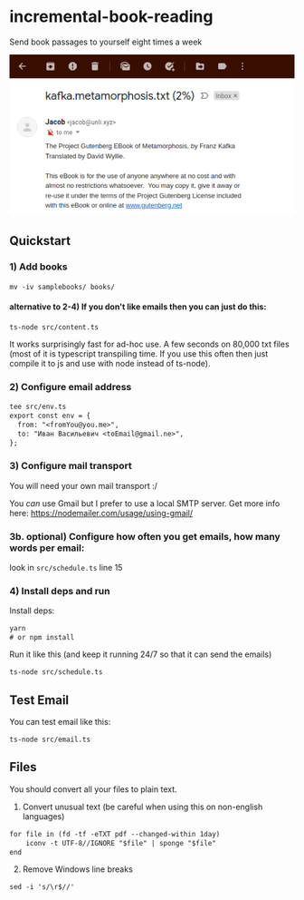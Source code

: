 # incremental-book-reading
Send book passages to yourself eight times a week

![](misc/teaser2.png)

## Quickstart

### 1) Add books

```
mv -iv samplebooks/ books/
```

#### alternative to 2-4) If you don't like emails then you can just do this:

```
ts-node src/content.ts
```

It works surprisingly fast for ad-hoc use. A few seconds on 80,000 txt files (most of it is typescript transpiling time. If you use this often then just compile it to js and use with node instead of ts-node).

### 2) Configure email address

```
tee src/env.ts
export const env = {
  from: "<fromYou@you.me>",
  to: "Иван Васильевич <toEmail@gmail.ne>",
};
```

### 3) Configure mail transport

You will need your own mail transport :/

You _can_ use Gmail but I prefer to use a local SMTP server. Get more info here: https://nodemailer.com/usage/using-gmail/


### 3b. optional) Configure how often you get emails, how many words per email:

look in `src/schedule.ts` line 15

### 4) Install deps and run

Install deps:

```
yarn
# or npm install
```

Run it like this (and keep it running 24/7 so that it can send the emails)

```
ts-node src/schedule.ts
```

## Test Email

You can test email like this:

```
ts-node src/email.ts
```


## Files

You should convert all your files to plain text.

1) Convert unusual text (be careful when using this on non-english languages)

```
for file in (fd -tf -eTXT pdf --changed-within 1day)
    iconv -t UTF-8//IGNORE "$file" | sponge "$file"
end
```

2) Remove Windows line breaks

```
sed -i 's/\r$//'
```
